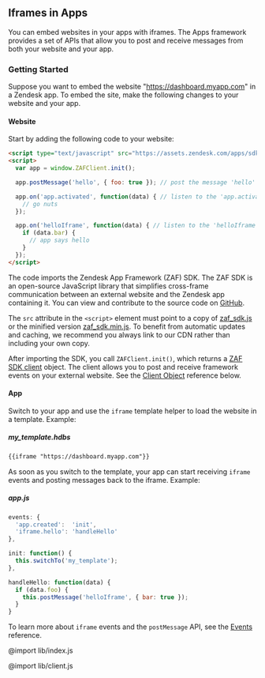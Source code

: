 ## Iframes in Apps

You can embed websites in your apps with iframes. The Apps framework provides a set of APIs that allow you to post and receive messages from both your website and your app.

### Getting Started

Suppose you want to embed the website "https://dashboard.myapp.com" in a Zendesk app. To embed the site, make the following changes to your website and your app.

#### Website

Start by adding the following code to your website:

```html
<script type="text/javascript" src="https://assets.zendesk.com/apps/sdk/latest/zaf_sdk.js"></script>
<script>
  var app = window.ZAFClient.init();

  app.postMessage('hello', { foo: true }); // post the message 'hello' to the Zendesk app

  app.on('app.activated', function(data) { // listen to the 'app.activated' Framework event
    // go nuts
  });

  app.on('helloIframe', function(data) { // listen to the 'helloIframe' message sent from the app
    if (data.bar) {
      // app says hello
    }
  });
</script>
```

The code imports the Zendesk App Framework (ZAF) SDK. The ZAF SDK is an open-source JavaScript library that simplifies cross-frame communication between an external website and the Zendesk app containing it. You can view and contribute to the source code on [GitHub](https://github.com/zendesk/zendesk_app_framework_sdk).

The `src` attribute in the `<script>` element must point to a copy of [zaf_sdk.js](https://assets.zendesk.com/apps/sdk/latest/zaf_sdk.js) or the minified version [zaf_sdk.min.js](https://assets.zendesk.com/apps/sdk/latest/zaf_sdk.min.js). To benefit from automatic updates and caching, we recommend you always link to our CDN rather than including your own copy.

After importing the SDK, you call `ZAFClient.init()`, which returns a [ZAF SDK client](#zafclient-api) object. The client allows you to post and receive framework events on your external website. See the [Client Object](#client-object) reference below.

#### App

Switch to your app and use the `iframe` template helper to load the website in a template. Example:

##### my_template.hdbs

```html
{{iframe "https://dashboard.myapp.com"}}
```

As soon as you switch to the template, your app can start receiving `iframe` events and posting messages back to the iframe. Example:

##### app.js
```js
events: {
  'app.created':  'init',
  'iframe.hello': 'handleHello'
},

init: function() {
  this.switchTo('my_template');
},

handleHello: function(data) {
  if (data.foo) {
    this.postMessage('helloIframe', { bar: true });
  }
}
```

To learn more about `iframe` events and the `postMessage` API, see the [Events](./events) reference.

@import lib/index.js

@import lib/client.js
